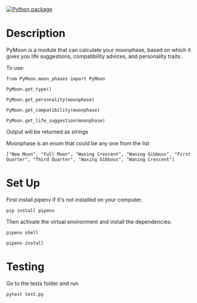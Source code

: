 [![Python package](https://github.com/software-students-fall2023/3-python-package-exercise-jkv/actions/workflows/python-package.yml/badge.svg)](https://github.com/software-students-fall2023/3-python-package-exercise-jkv/actions/workflows/python-package.yml)

# Description
PyMoon is a module that can calculate your moonphase, based on which it gives you life suggestions, compatibility advices, and personality traits.

To use:

`from PyMoon.moon_phases import PyMoon`

`PyMoon.get_type()`

`PyMoon.get_personality(moonphase)`

`PyMoon.get_compatibility(moonphase)`

`PyMoon.get_life_suggestion(moonphase)`

Output will be returned as strings

Moonphase is an enum that could be any one from the list 

`["New Moon",
"Full Moon",
"Waxing Crescent",
"Waning Gibbous",
"First Quarter",
"Third Quarter",
"Waxing Gibbous",
"Waning Crescent"]`

# Set Up
First install pipenv if it's not installed on your computer. 

`pip install pipenv`

Then activate the virtual environment and install the dependencies:

`pipenv shell`

`pipenv install`

# Testing
Go to the tests folder and run 

`pytest test.py`
